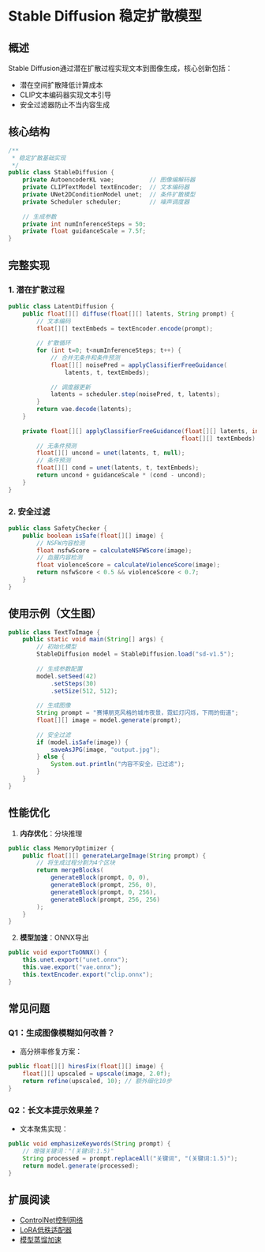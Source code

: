 # Stable Diffusion 稳定扩散模型

## 概述
Stable Diffusion通过潜在扩散过程实现文本到图像生成，核心创新包括：
- 潜在空间扩散降低计算成本
- CLIP文本编码器实现文本引导
- 安全过滤器防止不当内容生成

## 核心结构
```java
/**
 * 稳定扩散基础实现
 */
public class StableDiffusion {
    private AutoencoderKL vae;          // 图像编解码器
    private CLIPTextModel textEncoder;  // 文本编码器
    private UNet2DConditionModel unet;  // 条件扩散模型
    private Scheduler scheduler;        // 噪声调度器
    
    // 生成参数
    private int numInferenceSteps = 50;
    private float guidanceScale = 7.5f;
}
```

## 完整实现

### 1. 潜在扩散过程
```java
public class LatentDiffusion {
    public float[][] diffuse(float[][] latents, String prompt) {
        // 文本编码
        float[][] textEmbeds = textEncoder.encode(prompt);
        
        // 扩散循环
        for (int t=0; t<numInferenceSteps; t++) {
            // 合并无条件和条件预测
            float[][] noisePred = applyClassifierFreeGuidance(
                latents, t, textEmbeds);
            
            // 调度器更新
            latents = scheduler.step(noisePred, t, latents);
        }
        return vae.decode(latents);
    }
    
    private float[][] applyClassifierFreeGuidance(float[][] latents, int t, 
                                                 float[][] textEmbeds) {
        // 无条件预测
        float[][] uncond = unet(latents, t, null);
        // 条件预测
        float[][] cond = unet(latents, t, textEmbeds);
        return uncond + guidanceScale * (cond - uncond);
    }
}
```

### 2. 安全过滤
```java
public class SafetyChecker {
    public boolean isSafe(float[][] image) {
        // NSFW内容检测
        float nsfwScore = calculateNSFWScore(image);
        // 血腥内容检测
        float violenceScore = calculateViolenceScore(image);
        return nsfwScore < 0.5 && violenceScore < 0.7;
    }
}
```

## 使用示例（文生图）
```java
public class TextToImage {
    public static void main(String[] args) {
        // 初始化模型
        StableDiffusion model = StableDiffusion.load("sd-v1.5");
        
        // 生成参数配置
        model.setSeed(42)
            .setSteps(30)
            .setSize(512, 512);
        
        // 生成图像
        String prompt = "赛博朋克风格的城市夜景，霓虹灯闪烁，下雨的街道";
        float[][] image = model.generate(prompt);
        
        // 安全过滤
        if (model.isSafe(image)) {
            saveAsJPG(image, "output.jpg");
        } else {
            System.out.println("内容不安全，已过滤");
        }
    }
}
```

## 性能优化
1. **内存优化**：分块推理
```java
public class MemoryOptimizer {
    public float[][] generateLargeImage(String prompt) {
        // 将生成过程分割为4个区块
        return mergeBlocks(
            generateBlock(prompt, 0, 0),
            generateBlock(prompt, 256, 0),
            generateBlock(prompt, 0, 256),
            generateBlock(prompt, 256, 256)
        );
    }
}
```

2. **模型加速**：ONNX导出
```java
public void exportToONNX() {
    this.unet.export("unet.onnx");
    this.vae.export("vae.onnx");
    this.textEncoder.export("clip.onnx");
}
```

## 常见问题
### Q1：生成图像模糊如何改善？
- 高分辨率修复方案：
```java
public float[][] hiresFix(float[][] image) {
    float[][] upscaled = upscale(image, 2.0f);
    return refine(upscaled, 10); // 额外细化10步
}
```

### Q2：长文本提示效果差？
- 文本聚焦实现：
```java
public void emphasizeKeywords(String prompt) {
    // 增强关键词："(关键词:1.5)"
    String processed = prompt.replaceAll("关键词", "(关键词:1.5)");
    return model.generate(processed);
}
```

## 扩展阅读
- [ControlNet控制网络](/doc/extension/controlnet)
- [LoRA低秩适配器](/doc/extension/lora)
- [模型蒸馏加速](/doc/extension/distillation)